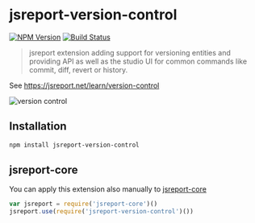 # jsreport-version-control
[![NPM Version](http://img.shields.io/npm/v/jsreport-version-control.svg?style=flat-square)](https://npmjs.com/package/jsreport-version-control)
[![Build Status](https://travis-ci.com/jsreport/jsreport-version-control.png?branch=master)](https://travis-ci.com/jsreport/jsreport-version-control)

> jsreport extension adding support for versioning entities and providing API as well as the studio UI for common commands like commit, diff, revert or history.

See https://jsreport.net/learn/version-control

![version control](https://jsreport.net/img/version-control.gif)

## Installation

```bash
npm install jsreport-version-control
```

## jsreport-core
You can apply this extension also manually to [jsreport-core](https://github.com/jsreport/jsreport-core)

```js
var jsreport = require('jsreport-core')()
jsreport.use(require('jsreport-version-control')())
```
